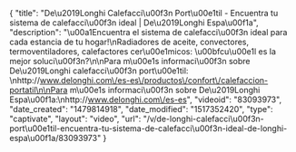 {
    "title": "De\u2019Longhi Calefacci\u00f3n Port\u00e1til - Encuentra tu sistema de calefacci\u00f3n ideal | De\u2019Longhi Espa\u00f1a",
    "description": "\u00a1Encuentra el sistema de calefacci\u00f3n ideal para cada estancia de tu hogar!\nRadiadores de aceite, convectores, termoventiladores, calefactores cer\u00e1micos: \u00bfcu\u00e1l es la mejor soluci\u00f3n?\n\nPara m\u00e1s informaci\u00f3n sobre De\u2019Longhi calefacci\u00f3n port\u00e1til: \nhttp:\/\/www.delonghi.com\/es-es\/productos\/confort\/calefaccion-portatil\n\nPara m\u00e1s informaci\u00f3n sobre De\u2019Longhi Espa\u00f1a:\nhttp:\/\/www.delonghi.com\/es-es",
    "videoid": "83093973",
    "date_created": "1479814918",
    "date_modified": "1517352420",
    "type": "captivate",
    "layout": "video",
    "url": "\/v\/de-longhi-calefacci\u00f3n-port\u00e1til-encuentra-tu-sistema-de-calefacci\u00f3n-ideal-de-longhi-espa\u00f1a\/83093973"
}